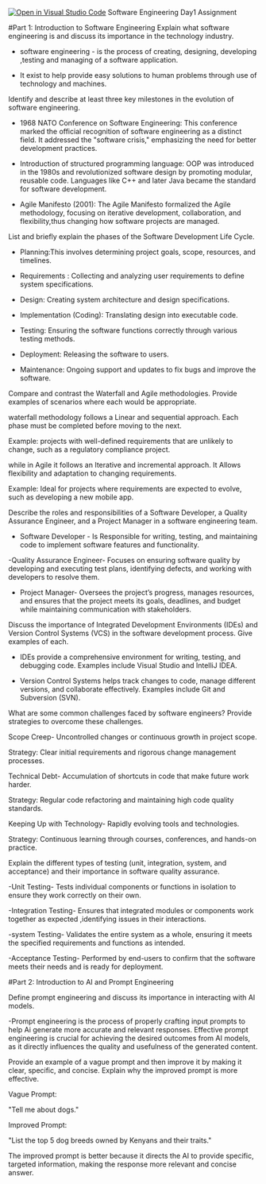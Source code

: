 [![Open in Visual Studio Code](https://classroom.github.com/assets/open-in-vscode-2e0aaae1b6195c2367325f4f02e2d04e9abb55f0b24a779b69b11b9e10269abc.svg)](https://classroom.github.com/online_ide?assignment_repo_id=15575624&assignment_repo_type=AssignmentRepo)
Software Engineering Day1 Assignment

#Part 1: Introduction to Software Engineering
 Explain what software engineering is and discuss its importance in the technology industry.

- software engineering - is the process of creating, designing, developing ,testing and managing of a software application.

- It exist to help provide easy solutions to human problems through use of technology and machines.


Identify and describe at least three key milestones in the evolution of software engineering.

- 1968 NATO Conference on Software Engineering: This conference marked the official recognition of software engineering as a distinct field. It addressed the "software crisis," emphasizing the need for better development practices.

- Introduction of structured programming language: OOP was introduced in the 1980s and revolutionized software design by promoting modular, reusable code. Languages like C++ and later Java became the standard for software development.

- Agile Manifesto (2001): The Agile Manifesto formalized the Agile methodology, focusing on iterative development, collaboration, and flexibility,thus changing how software projects are managed.

List and briefly explain the phases of the Software Development Life Cycle.

- Planning:This involves determining project goals, scope, resources, and timelines.

- Requirements : Collecting and analyzing user requirements to define system specifications.

- Design: Creating system architecture and design specifications.

- Implementation (Coding): Translating design into executable code.

- Testing: Ensuring the software functions correctly through various testing methods.

- Deployment: Releasing the software to users.

- Maintenance: Ongoing support and updates to fix bugs and improve the software.




Compare and contrast the Waterfall and Agile methodologies. Provide examples of scenarios where each would be appropriate.

waterfall methodology follows a Linear and sequential approach.
Each phase must be completed before moving to the next.

Example: projects with well-defined requirements that are unlikely to change, such as a regulatory compliance project.

while in Agile it follows an Iterative and incremental approach.
It Allows flexibility and adaptation to changing requirements.

Example: Ideal for projects where requirements are expected to evolve, such as developing a new mobile app.


Describe the roles and responsibilities of a Software Developer, a Quality Assurance Engineer, and a Project Manager in a software engineering team.

- Software Developer - Is Responsible for writing, testing, and maintaining code to implement software features and functionality.

-Quality Assurance Engineer- Focuses on ensuring software quality by developing and executing test plans, identifying defects, and working with developers to resolve them.

- Project Manager- Oversees the project’s progress, manages resources, and ensures that the project meets its goals, deadlines, and budget while maintaining communication with stakeholders.

Discuss the importance of Integrated Development Environments (IDEs) and Version Control Systems (VCS) in the software development process. Give examples of each.


 - IDEs provide a comprehensive environment for writing, testing, and debugging code. Examples include Visual Studio and IntelliJ IDEA.

 - Version Control Systems helps track changes to code, manage different versions, and collaborate effectively. Examples include Git and Subversion (SVN).


What are some common challenges faced by software engineers? Provide strategies to overcome these challenges.

Scope Creep-  Uncontrolled changes or continuous growth in project scope.

Strategy: Clear initial requirements and rigorous change management processes.

Technical Debt- Accumulation of shortcuts in code that make future work harder.

Strategy: Regular code refactoring and maintaining high code quality standards.

Keeping Up with Technology- Rapidly evolving tools and technologies.

Strategy: Continuous learning through courses, conferences, and hands-on practice.


Explain the different types of testing (unit, integration, system, and acceptance) and their importance in software quality assurance.

-Unit Testing- Tests individual components or functions in isolation to ensure they work correctly on their own.

-Integration Testing- Ensures that integrated modules or components work together as expected ,identifying issues in their interactions.

-system Testing- Validates the entire system as a whole, ensuring it meets the specified requirements and functions as intended.

-Acceptance Testing- Performed by end-users to confirm that the software meets their needs and is ready for deployment.

#Part 2: Introduction to AI and Prompt Engineering


Define prompt engineering and discuss its importance in interacting with AI models.

-Prompt engineering is the process of properly crafting input prompts to help Ai generate more accurate and relevant responses.
Effective prompt engineering is crucial for achieving the desired outcomes from AI models, as it directly influences the quality and usefulness of the generated content.

Provide an example of a vague prompt and then improve it by making it clear, specific, and concise. Explain why the improved prompt is more effective.


Vague Prompt:

"Tell me about dogs."

Improved Prompt:

"List the top 5 dog breeds owned by Kenyans and their traits."

The improved prompt is better because it directs the AI to provide specific, targeted information, making the response more relevant and concise answer.

